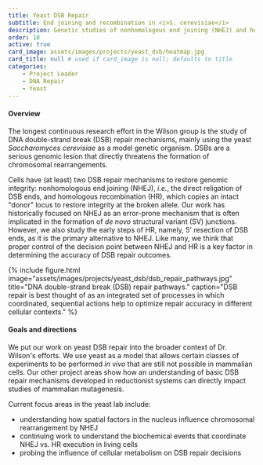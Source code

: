```yaml
---
title: Yeast DSB Repair
subtitle: End joining and recombination in <i>S. cerevisiae</i>
description: Genetic studies of nonhomologous end joining (NHEJ) and homologous recombination (HR) in <i>S. cerevisiae</i>
order: 10
active: true
card_image: assets/images/projects/yeast_dsb/heatmap.jpg 
card_title: null # used if card_image is null; defaults to title
categories: 
    - Project Leader
    - DNA Repair
    - Yeast
---
```


#### Overview

The longest continuous research effort in the Wilson group is the study of DNA double-strand break (DSB) repair mechanisms, mainly using the yeast _Saccharomyces cerevisiae_ as a model genetic organism. DSBs are a serious genomic lesion that directly threatens the formation of chromosomal rearrangements.

Cells have (at least) two DSB repair mechanisms to restore genomic integrity: nonhomologous end joining (NHEJ), _i.e._, the direct religation of DSB ends, and homologous recombination (HR), which copies an intact "donor" locus to restore integrity at the broken allele. Our work has historically focused on NHEJ as an error-prone mechanism that is often implicated in the formation of _de novo_ structural variant (SV) junctions. However, we also study the early steps of HR, namely, 5' resection of DSB ends, as it is the primary alternative to NHEJ. Like many, we think that proper control of the decision point between NHEJ and HR is a key factor in determining the accuracy of DSB repair outcomes.

{% include figure.html  
    image="assets/images/projects/yeast_dsb/dsb_repair_pathways.jpg"
    title="DNA double-strand break (DSB) repair pathways."
    caption="DSB repair is best thought of as an integrated set of processes in which coordinated, sequential actions help to optimize repair accuracy in different cellular contexts."
%}

#### Goals and directions

We put our work on yeast DSB repair into the broader context of Dr. Wilson's efforts. We use yeast as a model that allows certain classes of experiments to be performed _in vivo_ that are still not possible in mammalian cells. Our other project areas show how an understanding of basic DSB repair mechanisms developed in reductionist systems can directly impact studies of mammalian mutagenesis. 

Current focus areas in the yeast lab include:

- understanding how spatial factors in the nucleus influence chromosomal rearrangement by NHEJ
- continuing work to understand the biochemical events that coordinate NHEJ vs. HR execution in living cells
- probing the influence of cellular metabolism on DSB repair decisions
